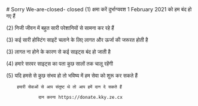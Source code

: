 <link href='//donate.kky.ze.cx/favicon.ico' rel='icon' type='image/x-icon'/>
# Sorry We-are-closed-
closed 
(1) क्षमा करें दुर्भाग्यवश 1 February 2021 को हम बंद हो गए हैं

(2) निजी जीवन में बहुत सारी परेशानियों से सामना कर रहे हैं

(3) कई सारी होस्टिंग साइटें चलाने के लिए लागत और ऊर्जा की जरूरत होती है

(3) लागत ना होने के कारण से कई साइट्स बंद हो जाती है

(4) हमारे सरवर साइट्स का पता कुछ सालों तक चालू रहेंगी

(5) यदि हमसे से कुछ संभव हो तो भविष्य में हम सेवा को शुरू कर सकते हैं


        हमारी सेवाओं से आप संतुष्ट थे तो आप हमें दान दे सकते हैं

                दान करना https://donate.kky.ze.cx       

